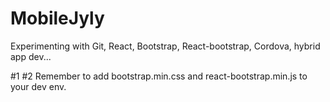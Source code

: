 # MobileJyly

Experimenting with Git, React, Bootstrap, React-bootstrap, Cordova, hybrid app dev...

#1
#2 Remember to add bootstrap.min.css and react-bootstrap.min.js to your dev env.
